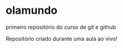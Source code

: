 # olamundo
 primeiro repositório do curso de git e github

Repositório criado durante uma aula ao vivo!